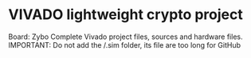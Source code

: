 # VIVADO lightweight crypto project

Board: Zybo
Complete Vivado project files, sources and hardware files.
IMPORTANT: Do not add the /<project>.sim folder, its file are too long for GitHub
